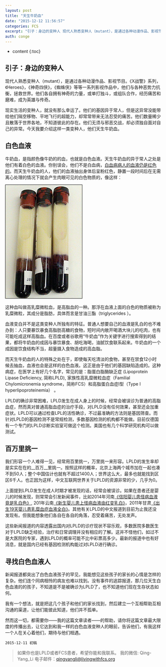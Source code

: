 ```yaml
---
layout: post
title: "天生牛奶血"
date: "2015-12-12 11:56:57"
categories: FCS
excerpt: "引子：身边的变种人 现代人熟悉变种人（mutant），是通过各种动漫作品、影视节目。《X战警》系列，《Heroes》，《神奇四侠》，《蜘蛛侠》等..."
auth: conge
---
```

* content
{:toc}

## 引子：身边的变种人

现代人熟悉变种人（mutant），是通过各种动漫作品、影视节目。《X战警》系列，《Heroes》，《神奇四侠》，《蜘蛛侠》等等一系列影视作品中，他们与各种恶势力抗衡，拯救世界。他们各自拥有神奇的力量，或单打独斗，或组队合作，经历痛苦和磨难，成为英雄与传奇。

现实生活的变种人，就没有那么幸运了。他们的基因异于常人，但是这异常没能带给他们隔空移物、平地飞行的超能力，却常常带来无法忍受的痛苦。他们数量稀少且散落于世界各地，不知道彼此的存在。他们无须与邪恶交战，却必须独自面对自己的异常。今天我要介绍这样一类变种人，他们天生牛奶血。

## 白色血液

牛奶血，是指颜色像牛奶的的血，也就是白色血液。天生牛奶血的异于常人之处是他们有着白色的血液。你别误会，他们不是白血病，[白血病病人的血液仍是红色的](http://hgzl.xywy.com/jkkp/kxzd/201202/15-2864668.html)。而天生牛奶血的人，他们的血液抽出身体后呈粉红色，静置一段时间后在无需离心处理的情况下就会产生肉眼可见的白色物质的，像这样：

![牛奶血](/assets/images/FCS/118382-b219621920ce260a.jpg)

这种血叫做高乳糜微粒血，是高脂血的一种。那浮在血液上面的白色的物质被称为乳糜微粒，其成分是脂肪，具体而言是甘油三酯（triglycerides ）。

血液变白并不是这类变种人所独有的特征。普通人想要自己的血液是乳白的也不难办到：人只要暴饮暴食高脂肪高糖的食物，短时间内敞开喝酒大块儿的吃肉，也有可能吃成这样高脂血。在百度或者谷歌用“牛奶血”作为关键字进行搜索得到的结果，都将牛奶血的成因与暴饮暴食、胡吃海喝，油腻饮食联系起来。牛奶血的一个成因是饮食结构不当，超量摄入食物造成的高血脂。

而天生牛奶血的人的特殊之处在于，即使每天吃清淡的食物，甚至在禁食12小时候去抽血，血液也会是这样的白色血液。这正是由于他们的基因缺陷造成的。这种病症，在医学上有好几个名字，常见的是：脂蛋白脂酶缺乏症 (Lipoprotein Lipase Deficiency, 简称LPLD), 家族性高乳糜微粒血症（Familial Chylomicronemia syndrome，简称FCS）和高脂蛋白血症I型（Type I hyperlipoproteinemia） 。

LPLD的确诊非常困难，LPLD发生在成人身上的时候，经常会被误诊为普通的高脂血症，然而真对普通高脂血症的治疗手段，对LPLD没有任何效果，甚至还会加重症状。LPLD可以通过检查LPL的活性确诊，不过最准确的方法则是基因筛查。而针对LPLD的基因检测不是常规检测，多数基因检测的机构都不能做。目前仅德国有一个专门的LPLD诊断实验室可做这个检测。美国也有几个科学研究机构可以做测试。

## 百万里挑一

我们形容一个人难得一见，经常用百里挑一，万里挑一来形容。LPLD的发生率却是实实在在的__百万__里挑一。按照这样的概率，北京上海两个城市加在一起也凑不到50人；整个中国估计也就有不超过1400人；世界这么大，最多也就能找到区区6千人。也正因为这样，中文互联网世界关于LPLD的资源非常的少，几乎为0。

上面提到LPLD发生在成人时期才被发现的话，经常会被误诊。如果在患者还是婴儿的时候发现，则常常会引发新闻事件，比如2014年河南[《信阳婴儿患怪病血液竟是乳白色》](http://newpaper.dahe.cn/dhb/html/2014-10/27/content_1166751.htm), 201年云南[《新生婴儿患上怪病血液由红变乳白》](http://news.sina.com.cn/s/p/2010-08-06/030720836597.shtml)，2011年甘肃[《出生19天婴儿患乳糜血症血液全白》](http://news.sina.com.cn/s/2011-11-22/115523505648.shtml)。其他有关LPLD的中文报道到目前为止我还没发现有。但我能想象他们各自在各自的角落，忍受着痛苦，无处发声。

这些新闻报道的内容透露出国内对LPLD的诊疗现状不容乐观，多数医院多数医生对于LPLD缺乏经验，治疗和日常调理并没有相应的了解。这并不怪他们，如过不是大医院的专家，遇到LPLD的概率可能不比中彩票高多少。最新的报道中也有好消息，就是国内已经有基因检测机构能过对LPLD进行确诊。

## 寻找白色血液人

新闻报道都突出了白色血液孩子的罕见，我能想见这些孩子的家长的心情是怎样的复杂。他们连个同病相怜的病友也难以找到。没有事件的追踪报道，那几位天生白色血液的的孩子，不知道是不是被确诊为LPLD了，也不知道他们现在生存状态如何。

我有一个想法，就是把这几个孩子和他们的家长找到，然后建立一个互相帮助互相沟通的渠道，让他们能彼此知道，他们并不孤单。

然而这一切，都需要你——我的这篇文章读者——的帮助，请你将这篇文章最大限度的传播出去，让它达到和我一样的白色血液变种人的眼前，告诉他们，有我这样一个人在关心着他们，期待与他们相遇。

```
2015-12-11 初稿
```


> 如果你也是LPLD或者FCS患者，希望你能和我联系。
> 我的微信: Qing-Yang_Li
> 电子邮件：qingyangli@livingwithfcs.org
